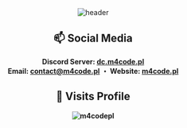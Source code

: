 <div align="center">
  <img src="https://cdn.discordapp.com/attachments/1213665856135897139/1242421449625440379/dc.png?ex=664dc6a4&is=664c7524&hm=0f3740edde8364f8845d71f9ed9da45033d9ee216a926af1d690a41d05dbe4b9&" alt="header"/>
   <h2>📫 Social Media</h2>
  
  <b>Discord Server: <a href="https://dc.m4code.pl">dc.m4code.pl</a>
  <br>
  <b>Email:</b> <a href="mailto:contact@m4code.pl">contact@m4code.pl</a> ・ 
  <b>Website:</b> <a href="https://www.m4code.pl">m4code.pl</a>
  <h2>👋 Visits Profile</h2>
  <img src="https://komarev.com/ghpvc/?username=m4codepl" alt="m4codepl" /><br/><br/>
  <br>

